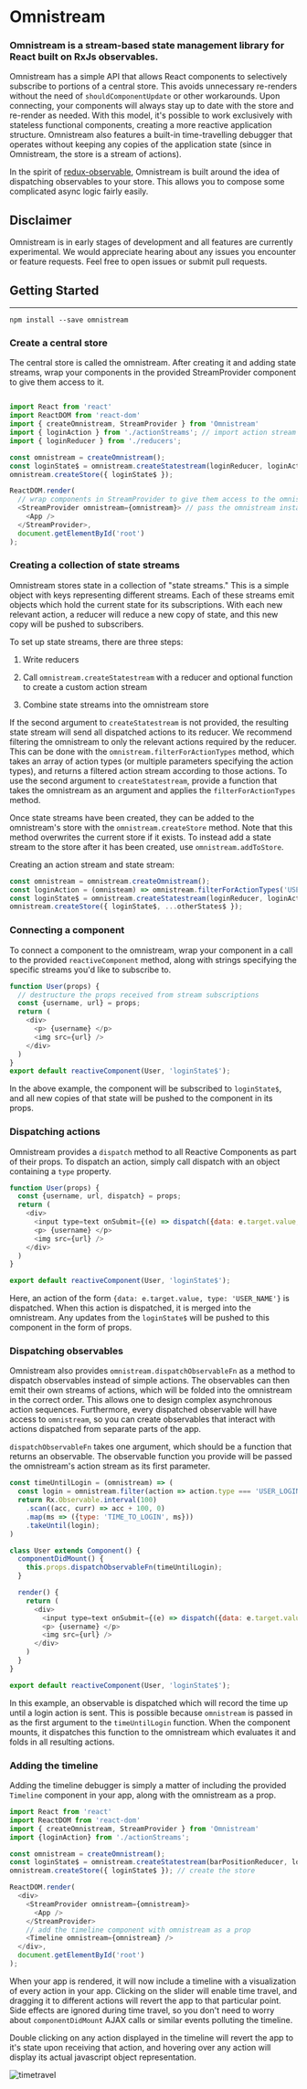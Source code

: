 # Omnistream
### Omnistream is a stream-based state management library for React built on RxJs observables.

Omnistream has a simple API that allows React components to selectively subscribe to portions of a central store. This avoids unnecessary re-renders without the need of `shouldComponentUpdate` or other workarounds. Upon connecting, your components will always stay up to date with the store and re-render as needed. With this model, it's possible to work exclusively with stateless functional components, creating a more reactive application structure. Omnistream also features a built-in time-travelling debugger that operates without keeping any copies of the application state (since in Omnistream, the store is a stream of actions). 

In the spirit of [redux-observable](https://github.com/redux-observable/redux-observable), Omnistream is built around the idea of dispatching observables to your store. This allows you to compose some complicated async logic fairly easily.  

## Disclaimer

Omnistream is in early stages of development and all features are currently experimental. We would appreciate hearing about any issues you encounter or feature requests. Feel free to open issues or submit pull requests. 

## Getting Started
----

`npm install --save omnistream`

### Create a central store 

The central store is called the omnistream. After creating it and adding state streams, wrap your components in the provided StreamProvider component to give them access to it.

``` javascript

import React from 'react'
import ReactDOM from 'react-dom'
import { createOmnistream, StreamProvider } from 'Omnistream'
import { loginAction } from './actionStreams'; // import action stream creator
import { loginReducer } from './reducers';

const omnistream = createOmnistream();
const loginState$ = omnistream.createStatestream(loginReducer, loginAction); // create a state stream
omnistream.createStore({ loginState$ });

ReactDOM.render(
  // wrap components in StreamProvider to give them access to the omnistream
  <StreamProvider omnistream={omnistream}> // pass the omnistream instance to the StreamProvider
    <App />
  </StreamProvider>,
  document.getElementById('root')
);
```

### Creating a collection of state streams

Omnistream stores state in a collection of "state streams." This is a simple object with keys representing different streams. Each of these streams emit objects which hold the current state for its subscriptions. With each new relevant action, a reducer will reduce a new copy of state, and this new copy will be pushed to subscribers.

To set up state streams, there are three steps: 

1. Write reducers

2. Call `omnistream.createStatestream` with a reducer and optional function to create a custom action stream

3. Combine state streams into the omnistream store

If the second argument to `createStatestream` is not provided, the resulting state stream will send all dispatched actions to its reducer. We recommend filtering the omnistream to only the relevant actions required by the reducer. This can be done with the `omnistream.filterForActionTypes` method, which takes an array of action types (or multiple parameters specifying the action types), and returns a filtered action stream according to those actions. To use the second argument to `createStatestream`, provide a function that takes the omnistream as an argument and applies the `filterForActionTypes` method.

Once state streams have been created, they can be added to the omnistream's store with the `omnistream.createStore` method. Note that this method overwrites the current store if it exists. To instead add a state stream to the store after it has been created, use `omnistream.addToStore`. 


Creating an action stream and state stream:

```javascript
const omnistream = omnistream.createOmnistream();
const loginAction = (omnisteam) => omnistream.filterForActionTypes('USER_LOGIN'); // creates login action stream
const loginState$ = omnistream.createStatestream(loginReducer, loginAction); //  creates login state stream
omnistream.createStore({ loginState$, ...otherStates$ });
```

### Connecting a component

To connect a component to the omnistream, wrap your component in a call to the provided `reactiveComponent` method, along with strings specifying the specific streams you'd like to subscribe to.

```javascript
function User(props) {
  // destructure the props received from stream subscriptions
  const {username, url} = props;
  return (
    <div>
      <p> {username} </p>
      <img src={url} />
    </div>
  )
}
export default reactiveComponent(User, 'loginState$');
```

In the above example, the component will be subscribed to `loginState$`, and all new copies of that state will be pushed to the component in its props.

### Dispatching actions

Omnistream provides a `dispatch` method to all Reactive Components as part of their props. To dispatch an action, simply call dispatch with an object containing a `type` property.

```javascript
function User(props) {
  const {username, url, dispatch} = props;
  return (
    <div>
      <input type=text onSubmit={(e) => dispatch({data: e.target.value, type: 'USER_NAME'})} />
      <p> {username} </p>
      <img src={url} />
    </div>
  )
}

export default reactiveComponent(User, 'loginState$');
```

Here, an action of the form `{data: e.target.value, type: 'USER_NAME'}` is dispatched. When this action is dispatched, it is merged into the omnistream. Any updates from the `loginState$` will be pushed to this component in the form of props.

### Dispatching observables

Omnistream also provides `omnistream.dispatchObservableFn` as a method to dispatch observables instead of simple actions. The observables can then emit their own streams of actions, which will be folded into the omnistream in the correct order. This allows one to design complex asynchronous action sequences. Furthermore, every dispatched observable will have access to `omnistream`, so you can create observables that interact with actions dispatched from separate parts of the app.

`dispatchObservableFn` takes one argument, which should be a function that returns an observable. The observable function you provide will be passed the omnistream's action stream as its first parameter.

```javascript
const timeUntilLogin = (omnistream) => (
  const login = omnistream.filter(action => action.type === 'USER_LOGIN');
  return Rx.Observable.interval(100)
    .scan((acc, curr) => acc + 100, 0)
    .map(ms => ({type: 'TIME_TO_LOGIN', ms}))
    .takeUntil(login);
)

class User extends Component() {
  componentDidMount() {
    this.props.dispatchObservableFn(timeUntilLogin);
  }

  render() {
    return (
      <div>
        <input type=text onSubmit={(e) => dispatch({data: e.target.value, type: 'USER_NAME'})} />
        <p> {username} </p>
        <img src={url} />
      </div>
    )
  }
}

export default reactiveComponent(User, 'loginState$');
```

In this example, an observable is dispatched which will record the time up until a login action is sent. This is possible because `omnistream` is passed in as the first argument to the `timeUntilLogin` function. When the component mounts, it dispatches this function to the omnistream which evaluates it and folds in all resulting actions.


### Adding the timeline 

Adding the timeline debugger is simply a matter of including the provided `Timeline` component in your app, along with the omnistream as a prop. 

```javascript
import React from 'react'
import ReactDOM from 'react-dom'
import { createOmnistream, StreamProvider } from 'Omnistream'
import {loginAction} from './actionStreams';

const omnistream = createOmnistream();
const loginState$ = omnistream.createStatestream(barPositionReducer, loginAction); 
omnistream.createStore({ loginState$ }); // create the store

ReactDOM.render(
  <div>
    <StreamProvider omnistream={omnistream}>
      <App />
    </StreamProvider>
    // add the timeline component with omnistream as a prop
    <Timeline omnistream={omnistream} />
  </div>,
  document.getElementById('root')
);
```

When your app is rendered, it will now include a timeline with a visualization of every action in your app. Clicking on the slider will enable time travel, and dragging it to different actions will revert the app to that particular point. Side effects are ignored during time travel, so you don't need to worry about `componentDidMount` AJAX calls or similar events polluting the timeline. 

Double clicking on any  action displayed in the timeline will revert the app to it's state upon receiving that action, and hovering over any action will display its actual javascript object representation.

![timetravel](https://cloud.githubusercontent.com/assets/14319917/21365906/4f9f49bc-c6ac-11e6-915e-b076265523a9.gif)
